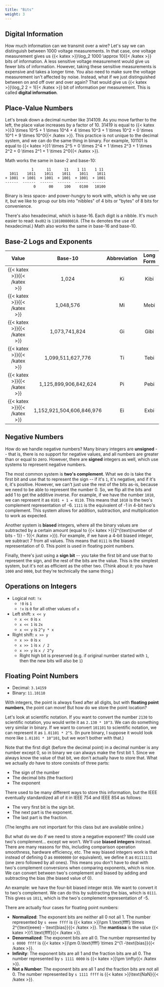 ```yaml
---
title: "Bits"
weight: 3
---
```


## Digital Information

How much information can we transmit over a wire? Let's say we can distinguish between 1000 voltage measurements. In that case, one voltage measurement gives us {{< katex >}}\log_2 1000 \approx 10{{< /katex >}} bits of information. A less sensitive voltage measurement would give us fewer bits of information. However, taking these sensitive measurements is expensive and takes a longer time. You also need to make sure the voltage measurement isn't affected by noise. Instead, what if we just distinguished between on and off over and over again? That would give us {{< katex >}}\log_2 2 = 1{{< /katex >}} bit of information per measurement. This is called **digital information**.

## Place-Value Numbers

Let's break down a decimal number like 314109. As you move farther to the left, the place value increases by a factor of 10. 31419 is equal to {{< katex >}}3 \times 10^5 + 1 \times 10^4 + 4 \times 10^3 + 1 \times 10^2 + 0 \times 10^1 + 9 \times 10^0{{< /katex >}}. This practice is not unique to the decimal system, and we can do the same thing in binary. For example, 101101 is equal to {{< katex >}}1 \times 2^5 + 0 \times 2^4 + 1 \times 2^3 + 1 \times 2^2 + 0 \times 2^1 + 1 \times 2^0{{< /katex >}}.

Math works the same in base-2 and base-10:

```text
            1      11      11    1 11    1 11
  1011    1011    1011    1011    1011    1011
+ 1001  + 1001  + 1001  + 1001  + 1001  + 1001
------  ------  ------  ------  ------  ------
             0      00     100    0100   10100
```

Binary is less space- and power-hungry to work with, which is why we use it, but we like to group our bits into "nibbles" of 4 bits or "bytes" of 8 bits for convenience.

There's also hexadecimal, which is base-16. Each digit is a nibble. It's much easier to read: `0xd02` is `110100000010`. (The `0x` denotes the use of hexadecimal.) Math also works the same in base-16 and base-10.

## Base-2 Logs and Exponents

|Value|Base-10|Abbreviation|Long Form|
|:--:|:--:|:--:|:--:|
|{{< katex >}}{{< /katex >}}|1,024|Ki|Kibi|
|{{< katex >}}{{< /katex >}}|1,048,576|Mi|Mebi|
|{{< katex >}}{{< /katex >}}|1,073,741,824|Gi|Gibi|
|{{< katex >}}{{< /katex >}}|1,099,511,627,776|Ti|Tebi|
|{{< katex >}}{{< /katex >}}|1,125,899,906,842,624|Pi|Pebi|
|{{< katex >}}{{< /katex >}}|1,152,921,504,606,846,976|Ei|Exbi|

## Negative Numbers

How do we handle negative numbers? Many binary integers are **unsigned** -- that is, there is no support for negative values, and all numbers are greater than or equal to zero. However, there are **signed** integers as well, which use systems to represent negative numbers.

The most common system is **two's complement**. What we do is take the first bit and use that to represent the sign -- if it's `1`, it's negative, and if it's `0`, it's positive. However, we can't just use the rest of the bits as-is, because we need to be able to represent the number 0. So, we flip all the bits and add 1 to get the additive inverse. For example, if we have the number `1010`, we can represent it as `0101 + 1 = 0110`. This means that `1010` is the two's complement representation of -6. `1111` is the equivalent of -1 in 4-bit two's complement. This system allows for addition, subtraction, and multiplication to work as expected.

Another system is **biased** integers, where all the binary values are subtracted by a certain amount (equal to {{< katex >}}2^{\text{number of bits - 1}} - 1{{< /katex >}}). For example, if we have a 4-bit biased integer, we subtract 7 from all values. This means that `0111` is the biased representation of 0. This point is used in floating point numbers.

Finally, there's just using a **sign bit** -- you take the first bit and use that to represent the sign, and the rest of the bits are the value. This is the simplest system, but it's not as efficient as the other two. (Think about it: you have `1000` and `0000`, but they're technically the same thing.)

## Operations on Integers

* Logical not: `!x`
  * `!0` is `1`
  * `!x` is `0` for all other values of `x`
* Left shift: `x << y`
  * `x << 0` is `x`
  * `x << 1` is `2x`
  * `x << y` is `2^y * x`
* Right shift: `x >> y`
  * `x >> 0` is `x`
  * `x >> 1` is `x / 2`
  * `x >> y` is `x / 2^y`
  * Right high bit is preserved (e.g. if original number started with `1`, then the new bits will also be `1`)

## Floating Point Numbers

* Decimal: `3.14159`
* Binary: `11.10110`

With integers, the point is always fixed after all digits, but with **floating point numbers**, the point can move! But how do we store the point location?

Let's look at scientific notation. If you want to convert the number `2130` to scientific notation, you would write it as `2.130 * 10^3`. We can do something very similar in binary. If we want to convert `101101` to scientific notation, we can represent it as `1.01101 * 2^5`. (In pure binary, I suppose it would look more like `1.01101 * 10^101`, but we won't bother with that.)

Note that the first digit (before the decimal point) in a decimal number is any number except 0, so in binary we can always make the first bit 1. Since we always know the value of that bit, we don't actually have to store that. What we actually *do* have to store consists of three parts:

* The sign of the number
* The decimal bits (the fraction)
* The exponent

There used to be many different ways to store this information, but the IEEE eventually standardized all of it in IEEE 754 and IEEE 854 as follows:

* The very first bit is the sign bit.
* The next part is the exponent.
* The last part is the fraction.

(The lengths are not important for this class but are available online.)

But what do we do if we need to store a negative exponent? We could use two's complement... except we won't. We'll use **biased integers** instead. There are many reasons for this, including comparison operation smoothness, hardware efficiency, etc. The way biased integers work is that instead of defining 0 as `00000000` (or equivalent), we define it as `01111111` (one zero followed by all ones). This means you don't have to deal with two's complement conversions when comparing exponents, which is nice. We can convert between two's complement and biased by adding and subtracting the bias (the biased value of 0).

An example: we have the four-bit biased integer `0010`. We want to convert it to two's complement. We can do this by subtracting the bias, which is `0111`. This gives us `1011`, which is the two's complement representation of -5.

There are actually four cases for floating point numbers:

* **Normalized**: The exponent bits are neither all 0 not all 1. The number represented by `s eeee ffff` is {{< katex >}}\pm 1.\text{ffff} \times 2^{\text{eeee} - \text{bias}}{{< /katex >}}. The **mantissa** is the value {{< katex >}}1.\text{ffff}{{< /katex >}}.
* **Denormalized**: The exponent bits are all 0. The number represented by `s 0000 ffff` is {{< katex >}}\pm 0.\text{ffff} \times 2^{1 -\text{bias}}{{< /katex >}}.
* **Infinity**: The exponent bits are all 1 and the fraction bits are all 0. The number represented by `s 1111 0000` is {{< katex >}}\pm \infty{{< /katex >}}.
* **Not a Number**: The exponent bits are all 1 and the fraction bits are not all 0. The number represented by `s 1111 ffff` is {{< katex >}}\text{NaN}{{< /katex >}}.
